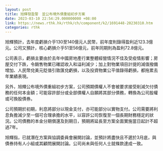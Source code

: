 ```yaml
---
layout: post
title: 旭輝發盈警　並公布境外債重組初步方案
date: 2023-03-10 22:54:29.000000000 +08:00
link: https://news.rthk.hk/rthk/ch/component/k2/1691448-20230310.htm
categories: rthk
---
```


旭輝預計，去年度虧損介乎130至140億元人民幣，前年度則錄得盈利近123.3億元。公司又預計，核心虧損介乎51至56億元，前年同期則為盈利72.8億元。

公司表示，虧損主要由於去年中國房地產行業整體經營情況不佳及受疫情影響；房屋交付下跌，令銷售物業已確認收入和溢利減少；加上對物業項目計提的減值撥備增加、人民幣兌美元貶值引致匯兌虧損，以及投資物業公平值錄得虧損，都拖累去年業績表現。

另外，旭輝公布境外債重組初步方案，公司預期債權人不會被要求接受削減欠付債務的任何本金額；可能容許部分或全部債權人自願將其部分債務，轉換為公司股權或可換股債券。

公司預期於初期，利息將部分以現金支付，亦可能部分以實物支付。公司需要將利息負擔減少至一個可合理承擔的水平，以容許公司恢復至一個長期財務穩定的狀況。公司債務的本金分期償還及到期日，預期將延長至方案全面實施當日起計不超過7年。

旭輝指，已就潛在方案與協調委員會展開討論，並預計將盡快且不遲於3月底，與債券持有人小組或其顧問展開討論。公司尚未與任何人士就條款達成一致。
